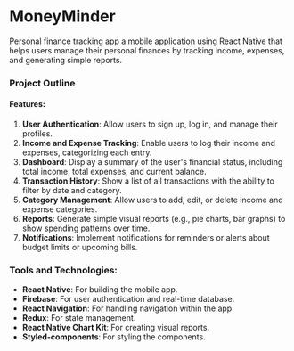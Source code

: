 # MoneyMinder
Personal finance tracking app a mobile application using React Native that helps users manage their personal finances by tracking income, expenses, and generating simple reports.

### Project Outline

#### Features:
1. **User Authentication**: Allow users to sign up, log in, and manage their profiles.
2. **Income and Expense Tracking**: Enable users to log their income and expenses, categorizing each entry.
3. **Dashboard**: Display a summary of the user's financial status, including total income, total expenses, and current balance.
4. **Transaction History**: Show a list of all transactions with the ability to filter by date and category.
5. **Category Management**: Allow users to add, edit, or delete income and expense categories.
6. **Reports**: Generate simple visual reports (e.g., pie charts, bar graphs) to show spending patterns over time.
7. **Notifications**: Implement notifications for reminders or alerts about budget limits or upcoming bills.

### Tools and Technologies:
- **React Native**: For building the mobile app.
- **Firebase**: For user authentication and real-time database.
- **React Navigation**: For handling navigation within the app.
- **Redux**: For state management.
- **React Native Chart Kit**: For creating visual reports.
- **Styled-components**: For styling the components.
